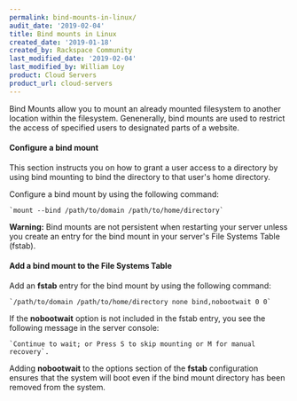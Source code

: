 ```yaml
---
permalink: bind-mounts-in-linux/
audit_date: '2019-02-04'
title: Bind mounts in Linux
created_date: '2019-01-18'
created_by: Rackspace Community
last_modified_date: '2019-02-04'
last_modified_by: William Loy
product: Cloud Servers
product_url: cloud-servers
---
```


Bind Mounts allow you to mount an already mounted filesystem to another location within the filesystem. Genenerally, bind mounts are used to restrict the access of specified users to designated parts of a website. 

#### Configure a bind mount

This section instructs you on how to grant a user access to a directory by using bind mounting to bind the directory to that user's home directory. 

Configure a bind mount by using the following command:

    `mount --bind /path/to/domain /path/to/home/directory`

**Warning:** Bind mounts are not persistent when restarting your server unless you create an entry for the bind mount in your server's File Systems Table (fstab).

#### Add a bind mount to the File Systems Table

Add an **fstab** entry for the bind mount by using the following command:

    `/path/to/domain /path/to/home/directory none bind,nobootwait 0 0`

If the **nobootwait** option is not included in the fstab entry, you see the following message in the server console:

    `Continue to wait; or Press S to skip mounting or M for manual recovery`. 
    
Adding **nobootwait** to the options section of the **fstab** configuration ensures that the system will boot even if the bind mount directory has been removed from the system. 





